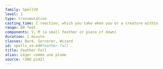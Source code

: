 ```yaml
---
family: SpellVO
level: 1
type: transmutation
casting_time: 1 reaction, which you take when you or a creature within 60 feet of you falls
range: 60 feet
components: V, M (a small feather or piece of down)
duration: 1 minute
classes: Bard, Sorcerer, Wizard
id: spells_vo.md#feather-fall
title: Feather Fall
alias: Léger comme une plume
source: (SRD p142)
---
```


